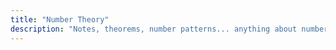 ```yaml
---
title: "Number Theory"
description: "Notes, theorems, number patterns... anything about number theory."
---
```

